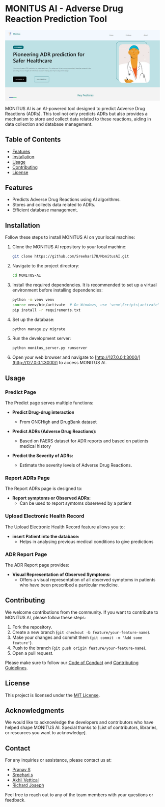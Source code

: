 # MONITUS AI - Adverse Drug Reaction Prediction Tool

![Banner Image](banner.jpg)

MONITUS AI is an AI-powered tool designed to predict Adverse Drug Reactions (ADRs). This tool not only predicts ADRs but also provides a mechanism to store and collect data related to these reactions, aiding in data collection and database management.

## Table of Contents

- [Features](#features)
- [Installation](#installation)
- [Usage](#usage)
- [Contributing](#contributing)
- [License](#license)

## Features

- Predicts Adverse Drug Reactions using AI algorithms.
- Stores and collects data related to ADRs.
- Efficient database management.

## Installation

Follow these steps to install MONITUS AI on your local machine:

1. Clone the MONITUS AI repository to your local machine:

   ```bash
   git clone https://github.com/Sreehari78/MonitusAI.git
   ```

2. Navigate to the project directory:

   ```bash
   cd MONITUS-AI
   ```

3. Install the required dependencies. It is recommended to set up a virtual environment before installing dependencies:

   ```bash
   python -m venv venv
   source venv/bin/activate  # On Windows, use 'venv\Scripts\activate'
   pip install -r requirements.txt
   ```

4. Set up the database:

   ```bash
   python manage.py migrate
   ```

5. Run the development server:

   ```bash
   python monitus_server.py runserver
   ```

6. Open your web browser and navigate to [http://127.0.0.1:3000/](http://127.0.0.1:3000/) to access MONITUS AI.

## Usage

### Predict Page

The Predict page serves multiple functions:

- **Predict Drug-drug interaction**

  - From ONCHigh and DrugBank dataset

- **Predict ADRs (Adverse Drug Reactions):**

  - Based on FAERS dataset for ADR reports and based on patients medical history

- **Predict the Severity of ADRs:**
  - Estimate the severity levels of Adverse Drug Reactions.

### Report ADRs Page

The Report ADRs page is designed to:

- **Report symptoms or Observed ADRs:**
  - Can be used to report symtoms obsereved by a patient

### Upload Electronic Health Record

The Upload Electronic Health Record feature allows you to:

- **insert Patient into the database:**
  - Helps in analysing previous medical conditions to give predictions

### ADR Report Page

The ADR Report page provides:

- **Visual Representation of Observed Symptoms:**
  - Offers a visual representation of all observed symptoms in patients who have been prescribed a particular medicine.

## Contributing

We welcome contributions from the community. If you want to contribute to MONITUS AI, please follow these steps:

1. Fork the repository.
2. Create a new branch (`git checkout -b feature/your-feature-name`).
3. Make your changes and commit them (`git commit -m 'Add some feature'`).
4. Push to the branch (`git push origin feature/your-feature-name`).
5. Open a pull request.

Please make sure to follow our [Code of Conduct](CODE_OF_CONDUCT.md) and [Contributing Guidelines](CONTRIBUTING.md).

## License

This project is licensed under the [MIT License](LICENSE).

## Acknowledgments

We would like to acknowledge the developers and contributors who have helped shape MONITUS AI. Special thanks to [List of contributors, libraries, or resources you want to acknowledge].

## Contact

For any inquiries or assistance, please contact us at:

- [Pranav S](mailto:pranavs13@gmail.com)
- [Sreehari s](mailto:sreehari1672000@gmail.com)
- [Akhil Vettical](mailto:akhilbinoyvettical@gmail.com)
- [Richard Joseph](mailto:richardj815165@gmail.com)

Feel free to reach out to any of the team members with your questions or feedback.
